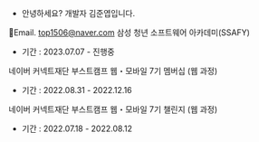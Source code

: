 - 안녕하세요? 개발자 김준엽입니다.

📧Email. top1506@naver.com
삼성 청년 소프트웨어 아카데미(SSAFY)
- 기간 : 2023.07.07 - 진행중

네이버 커넥트재단 부스트캠프 웹・모바일 7기 멤버십 (웹 과정)
- 기간 : 2022.08.31 - 2022.12.16
 
네이버 커넥트재단 부스트캠프 웹・모바일 7기 챌린지 (웹 과정)
- 기간 : 2022.07.18 - 2022.08.12
<!---
JunYupK/JunYupK is a ✨ special ✨ repository because its `README.md` (this file) appears on your GitHub profile.
You can click the Preview link to take a look at your changes.
--->


